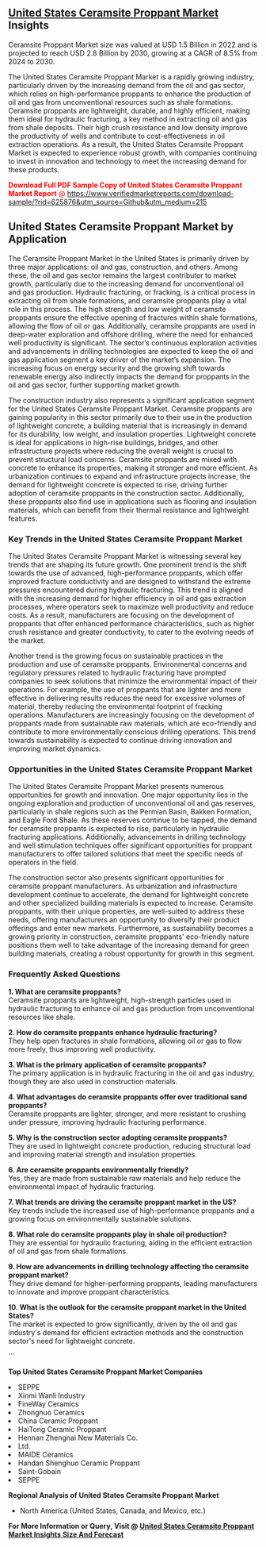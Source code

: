 <h2><a href="https://www.verifiedmarketreports.com/download-sample/?rid=625876&amp;utm_source=Github&amp;utm_medium=215" target="_blank">United States Ceramsite Proppant Market</a> Insights</h2><p>Ceramsite Proppant Market size was valued at USD 1.5 Billion in 2022 and is projected to reach USD 2.8 Billion by 2030, growing at a CAGR of 8.5% from 2024 to 2030.</p><p><p>The United States Ceramsite Proppant Market is a rapidly growing industry, particularly driven by the increasing demand from the oil and gas sector, which relies on high-performance proppants to enhance the production of oil and gas from unconventional resources such as shale formations. Ceramsite proppants are lightweight, durable, and highly efficient, making them ideal for hydraulic fracturing, a key method in extracting oil and gas from shale deposits. Their high crush resistance and low density improve the productivity of wells and contribute to cost-effectiveness in oil extraction operations. As a result, the United States Ceramsite Proppant Market is expected to experience robust growth, with companies continuing to invest in innovation and technology to meet the increasing demand for these products. <p><span class=""><span style="color: #ff0000;"><strong>Download Full PDF Sample Copy of United States Ceramsite Proppant Market Report</strong> @ </span><a href="https://www.verifiedmarketreports.com/download-sample/?rid=625876&amp;utm_source=Github&amp;utm_medium=215" target="_blank">https://www.verifiedmarketreports.com/download-sample/?rid=625876&amp;utm_source=Github&amp;utm_medium=215</a></span></p></p><h2>United States Ceramsite Proppant Market by Application</h2><p>The Ceramsite Proppant Market in the United States is primarily driven by three major applications: oil and gas, construction, and others. Among these, the oil and gas sector remains the largest contributor to market growth, particularly due to the increasing demand for unconventional oil and gas production. Hydraulic fracturing, or fracking, is a critical process in extracting oil from shale formations, and ceramsite proppants play a vital role in this process. The high strength and low weight of ceramsite proppants ensure the effective opening of fractures within shale formations, allowing the flow of oil or gas. Additionally, ceramsite proppants are used in deep-water exploration and offshore drilling, where the need for enhanced well productivity is significant. The sector’s continuous exploration activities and advancements in drilling technologies are expected to keep the oil and gas application segment a key driver of the market’s expansion. The increasing focus on energy security and the growing shift towards renewable energy also indirectly impacts the demand for proppants in the oil and gas sector, further supporting market growth.</p><p>The construction industry also represents a significant application segment for the United States Ceramsite Proppant Market. Ceramsite proppants are gaining popularity in this sector primarily due to their use in the production of lightweight concrete, a building material that is increasingly in demand for its durability, low weight, and insulation properties. Lightweight concrete is ideal for applications in high-rise buildings, bridges, and other infrastructure projects where reducing the overall weight is crucial to prevent structural load concerns. Ceramsite proppants are mixed with concrete to enhance its properties, making it stronger and more efficient. As urbanization continues to expand and infrastructure projects increase, the demand for lightweight concrete is expected to rise, driving further adoption of ceramsite proppants in the construction sector. Additionally, these proppants also find use in applications such as flooring and insulation materials, which can benefit from their thermal resistance and lightweight features.</p><h3>Key Trends in the United States Ceramsite Proppant Market</h3><p>The United States Ceramsite Proppant Market is witnessing several key trends that are shaping its future growth. One prominent trend is the shift towards the use of advanced, high-performance proppants, which offer improved fracture conductivity and are designed to withstand the extreme pressures encountered during hydraulic fracturing. This trend is aligned with the increasing demand for higher efficiency in oil and gas extraction processes, where operators seek to maximize well productivity and reduce costs. As a result, manufacturers are focusing on the development of proppants that offer enhanced performance characteristics, such as higher crush resistance and greater conductivity, to cater to the evolving needs of the market.</p><p>Another trend is the growing focus on sustainable practices in the production and use of ceramsite proppants. Environmental concerns and regulatory pressures related to hydraulic fracturing have prompted companies to seek solutions that minimize the environmental impact of their operations. For example, the use of proppants that are lighter and more effective in delivering results reduces the need for excessive volumes of material, thereby reducing the environmental footprint of fracking operations. Manufacturers are increasingly focusing on the development of proppants made from sustainable raw materials, which are eco-friendly and contribute to more environmentally conscious drilling operations. This trend towards sustainability is expected to continue driving innovation and improving market dynamics.</p><h3>Opportunities in the United States Ceramsite Proppant Market</h3><p>The United States Ceramsite Proppant Market presents numerous opportunities for growth and innovation. One major opportunity lies in the ongoing exploration and production of unconventional oil and gas reserves, particularly in shale regions such as the Permian Basin, Bakken Formation, and Eagle Ford Shale. As these reserves continue to be tapped, the demand for ceramsite proppants is expected to rise, particularly in hydraulic fracturing applications. Additionally, advancements in drilling technology and well stimulation techniques offer significant opportunities for proppant manufacturers to offer tailored solutions that meet the specific needs of operators in the field.</p><p>The construction sector also presents significant opportunities for ceramsite proppant manufacturers. As urbanization and infrastructure development continue to accelerate, the demand for lightweight concrete and other specialized building materials is expected to increase. Ceramsite proppants, with their unique properties, are well-suited to address these needs, offering manufacturers an opportunity to diversify their product offerings and enter new markets. Furthermore, as sustainability becomes a growing priority in construction, ceramsite proppants' eco-friendly nature positions them well to take advantage of the increasing demand for green building materials, creating a robust opportunity for growth in this segment.</p><h3>Frequently Asked Questions</h3><p><strong>1. What are ceramsite proppants?</strong><br> Ceramsite proppants are lightweight, high-strength particles used in hydraulic fracturing to enhance oil and gas production from unconventional resources like shale. </p><p><strong>2. How do ceramsite proppants enhance hydraulic fracturing?</strong><br> They help open fractures in shale formations, allowing oil or gas to flow more freely, thus improving well productivity. </p><p><strong>3. What is the primary application of ceramsite proppants?</strong><br> The primary application is in hydraulic fracturing in the oil and gas industry, though they are also used in construction materials. </p><p><strong>4. What advantages do ceramsite proppants offer over traditional sand proppants?</strong><br> Ceramsite proppants are lighter, stronger, and more resistant to crushing under pressure, improving hydraulic fracturing performance. </p><p><strong>5. Why is the construction sector adopting ceramsite proppants?</strong><br> They are used in lightweight concrete production, reducing structural load and improving material strength and insulation properties. </p><p><strong>6. Are ceramsite proppants environmentally friendly?</strong><br> Yes, they are made from sustainable raw materials and help reduce the environmental impact of hydraulic fracturing. </p><p><strong>7. What trends are driving the ceramsite proppant market in the US?</strong><br> Key trends include the increased use of high-performance proppants and a growing focus on environmentally sustainable solutions. </p><p><strong>8. What role do ceramsite proppants play in shale oil production?</strong><br> They are essential for hydraulic fracturing, aiding in the efficient extraction of oil and gas from shale formations. </p><p><strong>9. How are advancements in drilling technology affecting the ceramsite proppant market?</strong><br> They drive demand for higher-performing proppants, leading manufacturers to innovate and improve proppant characteristics. </p><p><strong>10. What is the outlook for the ceramsite proppant market in the United States?</strong><br> The market is expected to grow significantly, driven by the oil and gas industry's demand for efficient extraction methods and the construction sector's need for lightweight concrete. </p>```</p><p><strong>Top United States Ceramsite Proppant Market Companies</strong></p><div data-test-id=""><p><li>SEPPE</li><li> Xinmi Wanli Industry</li><li> FineWay Ceramics</li><li> Zhongnuo Ceramics</li><li> China Ceramic Proppant</li><li> HaiTong Ceramic Proppant</li><li> Hennan Zhengnai New Materials Co.</li><li> Ltd.</li><li> MAIDE Ceramics</li><li> Handan Shenghuo Ceramic Proppant</li><li> Saint-Gobain</li><li> SEPPE</li></p><div><strong>Regional Analysis of&nbsp;United States Ceramsite Proppant Market</strong></div><ul><li dir="ltr"><p dir="ltr">North America&nbsp;(United States, Canada, and Mexico, etc.)</p></li></ul><p><strong>For More Information or Query, Visit @&nbsp;</strong><strong><a href="https://www.verifiedmarketreports.com/product/ceramsite-proppant-market/?utm_source=Github&amp;utm_medium=215" target="_blank">United States Ceramsite Proppant Market Insights Size And Forecast</a></strong></p></div>
